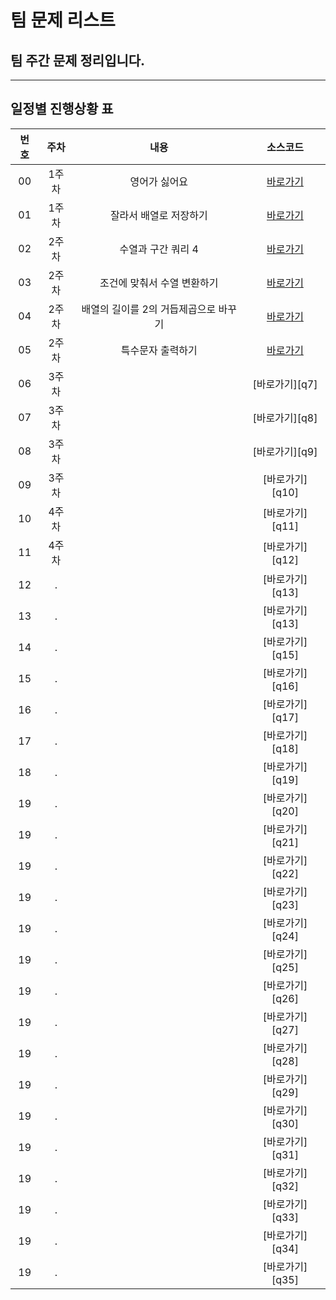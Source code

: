 # 팀 문제 리스트

## 팀 주간 문제 정리입니다.

---

## 일정별 진행상황 표

| 번호 |  주차  |          내용          |     소스코드      |
| :--: | :----: | :--------------------: | :---------------: |
|  00  | 1주차  | 영어가 싫어요                       | [바로가기][q1] |
|  01  | 1주차  | 잘라서 배열로 저장하기               | [바로가기][q2] |
|  02  | 2주차  | 수열과 구간 쿼리 4                  | [바로가기][q3] |
|  03  | 2주차  | 조건에 맞춰서 수열 변환하기          | [바로가기][q4] |
|  04  | 2주차  | 배열의 길이를 2의 거듭제곱으로 바꾸기 | [바로가기][q5] |
|  05  | 2주차  | 특수문자 출력하기                   | [바로가기][q6] |
|  06  | 3주차  |                                    | [바로가기][q7] |
|  07  | 3주차  |                                    | [바로가기][q8] |
|  08  | 3주차  |                        | [바로가기][q9] |
|  09  | 3주차 |                        | [바로가기][q10] |
|  10  | 4주차 |                        | [바로가기][q11] |
|  11  | 4주차 |                        | [바로가기][q12] |
|  12  | . |                        | [바로가기][q13] |
|  13  | . |                        | [바로가기][q13] |
|  14  | . |                        | [바로가기][q15] |
|  15  | . |                        | [바로가기][q16] |
|  16  | . |                        | [바로가기][q17] |
|  17  | . |                        | [바로가기][q18] |
|  18  | . |                        | [바로가기][q19] |
|  19  | . |                        | [바로가기][q20] |
|  19  | . |                        | [바로가기][q21] |
|  19  | . |                        | [바로가기][q22] |
|  19  | . |                        | [바로가기][q23] |
|  19  | . |                        | [바로가기][q24] |
|  19  | . |                        | [바로가기][q25] |
|  19  | . |                        | [바로가기][q26] |
|  19  | . |                        | [바로가기][q27] |
|  19  | . |                        | [바로가기][q28] |
|  19  | . |                        | [바로가기][q29] |
|  19  | . |                        | [바로가기][q30] |
|  19  | . |                        | [바로가기][q31] |
|  19  | . |                        | [바로가기][q32] |
|  19  | . |                        | [바로가기][q33] |
|  19  | . |                        | [바로가기][q34] |
|  19  | . |                        | [바로가기][q35] |




[q1]: ./%EC%98%81%EC%96%B4%EA%B0%80%20%EC%8B%AB%EC%96%B4%EC%9A%94/
[q2]: ./%EC%9E%98%EB%9D%BC%EC%84%9C%20%EB%B0%B0%EC%97%B4%EB%A1%9C%20%EC%A0%80%EC%9E%A5%ED%95%98%EA%B8%B0/
[q3]: ./%EC%88%98%EC%97%B4%EA%B3%BC%20%EA%B5%AC%EA%B0%84%20%EC%BF%BC%EB%A6%AC4/
[q4]: ./%EC%A1%B0%EA%B1%B4%EC%97%90%20%EB%A7%9E%EA%B2%8C%20%EC%88%98%EC%97%B4%20%EB%B3%80%ED%99%98%ED%95%98%EA%B8%B0/
[q5]: ./%EB%B0%B0%EC%97%B4%EC%9D%98%EA%B8%B8%EC%9D%B4%EB%A5%BC2%EC%9D%98%EA%B1%B0%EB%93%AD%EC%A0%9C%EA%B3%B1%EC%9C%BC%EB%A1%9C%EB%B0%94%EA%BE%B8%EA%B8%B0/
[q6]: ./%ED%8A%B9%EC%88%98%EB%AC%B8%EC%9E%90%20%EC%B6%9C%EB%A0%A5%ED%95%98%EA%B8%B0/
